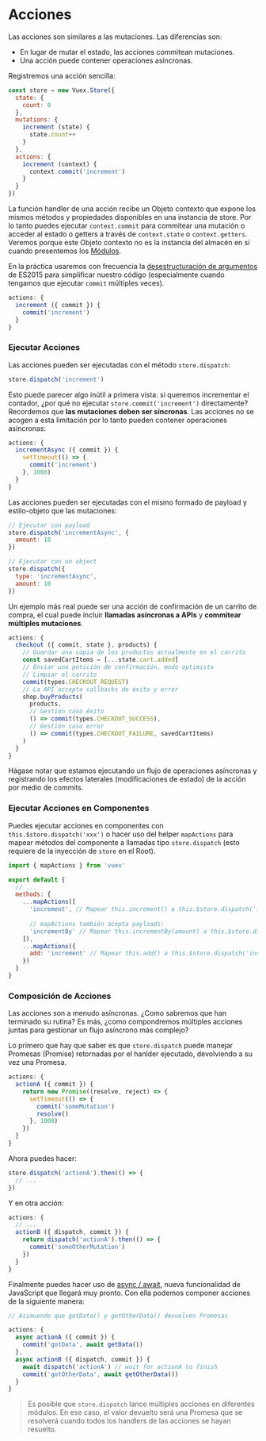 # Acciones

Las acciones son similares a las mutaciones. Las diferencias son:

- En lugar de mutar el estado, las acciones commitean mutaciones.
- Una acción puede contener operaciones asíncronas.

Registremos una acción sencilla:

``` js
const store = new Vuex.Store({
  state: {
    count: 0
  },
  mutations: {
    increment (state) {
      state.count++
    }
  },
  actions: {
    increment (context) {
      context.commit('increment')
    }
  }
})
```

La función handler de una acción recibe un Objeto contexto que expone los mismos métodos y propiedades disponibles en una instancia de store. Por lo tanto puedes ejecutar `context.commit` para commitear una mutación o acceder al estado o getters a través de `context.state` o `context.getters`. Veremos porque este Objeto contexto no es la instancia del almacén en sí cuando presentemos los [Módulos](modules.md).

En la práctica usaremos con frecuencia la [desestructuración de argumentos](https://github.com/lukehoban/es6features#destructuring) de ES2015 para simplificar nuestro código (especialmente cuando tengamos que ejecutar `commit` múltiples veces).

``` js
actions: {
  increment ({ commit }) {
    commit('increment')
  }
}
```

### Ejecutar Acciones

Las acciones pueden ser ejecutadas con el método `store.dispatch`:

``` js
store.dispatch('increment')
```

Esto puede parecer algo inútil a primera vista: si queremos incrementar el contador, ¿por qué no ejecutar `store.commit('increment')` directamente? Recordemos que **las mutaciones deben ser síncronas**. Las acciones no se acogen a esta limitación por lo tanto pueden contener operaciones asíncronas:

``` js
actions: {
  incrementAsync ({ commit }) {
    setTimeout(() => {
      commit('increment')
    }, 1000)
  }
}
```

Las acciones pueden ser ejecutadas con el mismo formado de payload y estilo-objeto que las mutaciones:

``` js
// Ejecutar con payload
store.dispatch('incrementAsync', {
  amount: 10
})

// Ejecutar con un object
store.dispatch({
  type: 'incrementAsync',
  amount: 10
})
```

Un ejemplo más real puede ser una acción de confirmación de un carrito de compra, el cual puede incluir **llamadas asíncronas a APIs** y **commitear múltiples mutaciones**.

``` js
actions: {
  checkout ({ commit, state }, products) {
    // Guardar una copia de los productos actualmente en el carrito
    const savedCartItems = [...state.cart.added]
    // Enviar una petición de confirmación, modo optimista
    // Limpiar el carrito
    commit(types.CHECKOUT_REQUEST)
    // La API accepta callbacks de éxito y error
    shop.buyProducts(
      products,
      // Gestión caso éxito
      () => commit(types.CHECKOUT_SUCCESS),
      // Gestión caso error
      () => commit(types.CHECKOUT_FAILURE, savedCartItems)
    )
  }
}
```

Hágase notar que estamos ejecutando un flujo de operaciones asíncronas y registrando los efectos laterales (modificaciones de estado) de la acción por medio de commits.

### Ejecutar Acciones en Componentes

Puedes ejecutar acciones en componentes con `this.$store.dispatch('xxx')` o hacer uso del helper `mapActions` para mapear métodos del componente a llamadas tipo `store.dispatch` (esto requiere de la inyección de `store` en el Root).

``` js
import { mapActions } from 'vuex'

export default {
  // ...
  methods: {
    ...mapActions([
      'increment', // Mapear this.increment() a this.$store.dispatch('increment')
      
      // mapActions también acepta payloads:
      'incrementBy' // Mapear this.incrementBy(amount) a this.$store.dispatch('incrementBy', amount)
    ]),
    ...mapActions({
      add: 'increment' // Mapear this.add() a this.$store.dispatch('increment')
    })
  }
}
```

### Composición de Acciones

Las acciones son a menudo asíncronas. ¿Como sabremos que han terminado su rutina? Es más, ¿como compondremos múltiples acciones juntas para gestionar un flujo asíncrono más complejo?

Lo primero que hay que saber es que `store.dispatch` puede manejar Promesas (Promise) retornadas por el hanlder ejecutado, devolviendo a su vez una Promesa.

``` js
actions: {
  actionA ({ commit }) {
    return new Promise((resolve, reject) => {
      setTimeout(() => {
        commit('someMutation')
        resolve()
      }, 1000)
    })
  }
}
```

Ahora puedes hacer:

``` js
store.dispatch('actionA').then(() => {
  // ...
})
```

Y en otra acción:

``` js
actions: {
  // ...
  actionB ({ dispatch, commit }) {
    return dispatch('actionA').then(() => {
      commit('someOtherMutation')
    })
  }
}
```

Finalmente puedes hacer uso de [async / await](https://tc39.github.io/ecmascript-asyncawait/), nueva funcionalidad de JavaScript que llegará muy pronto. Con ella podemos componer acciones de la siguiente manera:

``` js
// Asimuendo que getData() y getOtherData() devuelven Promesas

actions: {
  async actionA ({ commit }) {
    commit('gotData', await getData())
  },
  async actionB ({ dispatch, commit }) {
    await dispatch('actionA') // wait for actionA to finish
    commit('gotOtherData', await getOtherData())
  }
}
```

> Es posible que `store.dispatch` lance múltiples acciones en diferentes módulos. En ese caso, el valor devuelto será una Promesa que se resolverá cuando todos los handlers de las acciones se hayan resuelto.
